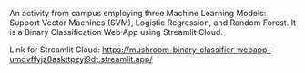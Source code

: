 An activity from campus employing three Machine Learning Models: Support Vector Machines (SVM), Logistic Regression, and Random Forest. It is a Binary Classification Web App using Streamlit Cloud.

Link for Streamlit Cloud: https://mushroom-binary-classifier-webapp-umdvffyjz8askttpzyj9dt.streamlit.app/